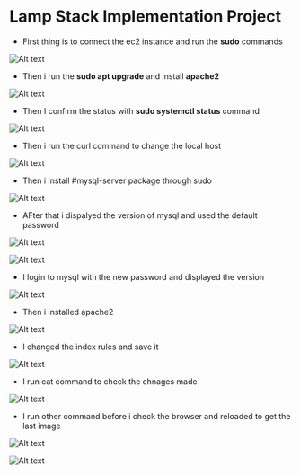 # Lamp Stack Implementation Project

- First thing is to connect the ec2 instance and run the **sudo** commands


![Alt text](<images/Screenshot 2023-09-05 203001.png>)



- Then i run the **sudo apt upgrade** and install **apache2**



![Alt text](<images/Screenshot 2023-09-05 203027.png>)



- Then I confirm the status with **sudo systemctl status** command



![Alt text](<images/Screenshot 2023-09-05 203425.png>)



- Then i run the curl command to change the local host


![Alt text](<images/Screenshot 2023-09-05 204007.png>)




- Then i install #mysql-server package through sudo


![Alt text](<images/Screenshot 2023-09-05 204802.png>)



- AFter that i dispalyed the version of mysql and used the default password


![Alt text](<images/Screenshot 2023-09-05 205039.png>)



![Alt text](<images/Screenshot 2023-09-05 205600.png>)



- I login to mysql with the new password and displayed the version



![Alt text](<images/Screenshot 2023-09-05 210227.png>)



- Then i installed apache2


![Alt text](<images/Screenshot 2023-09-05 210457.png>)



- I changed the index rules and save it


![Alt text](<images/Screenshot 2023-09-05 210810.png>)




- I run cat command to check the chnages made



![Alt text](<images/Screenshot 2023-09-07 201848.png>)



- I run other command before i check the browser and reloaded to get the last image 



![Alt text](<images/Screenshot 2023-09-07 210349.png>)


![Alt text](<images/Screenshot 2023-09-07 210611.png>)